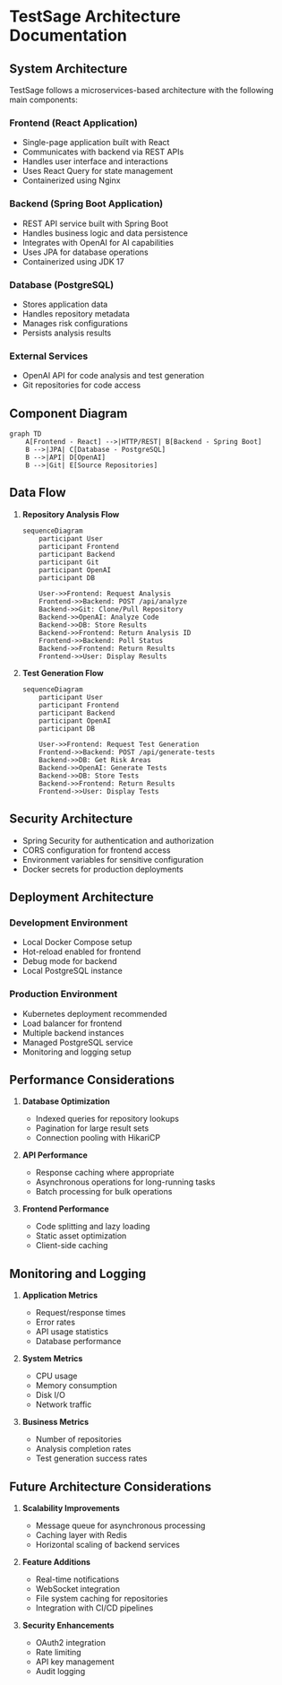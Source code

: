 # TestSage Architecture Documentation

## System Architecture

TestSage follows a microservices-based architecture with the following main components:

### Frontend (React Application)
- Single-page application built with React
- Communicates with backend via REST APIs
- Handles user interface and interactions
- Uses React Query for state management
- Containerized using Nginx

### Backend (Spring Boot Application)
- REST API service built with Spring Boot
- Handles business logic and data persistence
- Integrates with OpenAI for AI capabilities
- Uses JPA for database operations
- Containerized using JDK 17

### Database (PostgreSQL)
- Stores application data
- Handles repository metadata
- Manages risk configurations
- Persists analysis results

### External Services
- OpenAI API for code analysis and test generation
- Git repositories for code access

## Component Diagram
```mermaid
graph TD
    A[Frontend - React] -->|HTTP/REST| B[Backend - Spring Boot]
    B -->|JPA| C[Database - PostgreSQL]
    B -->|API| D[OpenAI]
    B -->|Git| E[Source Repositories]
```

## Data Flow

1. **Repository Analysis Flow**
   ```mermaid
   sequenceDiagram
       participant User
       participant Frontend
       participant Backend
       participant Git
       participant OpenAI
       participant DB

       User->>Frontend: Request Analysis
       Frontend->>Backend: POST /api/analyze
       Backend->>Git: Clone/Pull Repository
       Backend->>OpenAI: Analyze Code
       Backend->>DB: Store Results
       Backend->>Frontend: Return Analysis ID
       Frontend->>Backend: Poll Status
       Backend->>Frontend: Return Results
       Frontend->>User: Display Results
   ```

2. **Test Generation Flow**
   ```mermaid
   sequenceDiagram
       participant User
       participant Frontend
       participant Backend
       participant OpenAI
       participant DB

       User->>Frontend: Request Test Generation
       Frontend->>Backend: POST /api/generate-tests
       Backend->>DB: Get Risk Areas
       Backend->>OpenAI: Generate Tests
       Backend->>DB: Store Tests
       Backend->>Frontend: Return Results
       Frontend->>User: Display Tests
   ```

## Security Architecture

- Spring Security for authentication and authorization
- CORS configuration for frontend access
- Environment variables for sensitive configuration
- Docker secrets for production deployments

## Deployment Architecture

### Development Environment
- Local Docker Compose setup
- Hot-reload enabled for frontend
- Debug mode for backend
- Local PostgreSQL instance

### Production Environment
- Kubernetes deployment recommended
- Load balancer for frontend
- Multiple backend instances
- Managed PostgreSQL service
- Monitoring and logging setup

## Performance Considerations

1. **Database Optimization**
   - Indexed queries for repository lookups
   - Pagination for large result sets
   - Connection pooling with HikariCP

2. **API Performance**
   - Response caching where appropriate
   - Asynchronous operations for long-running tasks
   - Batch processing for bulk operations

3. **Frontend Performance**
   - Code splitting and lazy loading
   - Static asset optimization
   - Client-side caching

## Monitoring and Logging

1. **Application Metrics**
   - Request/response times
   - Error rates
   - API usage statistics
   - Database performance

2. **System Metrics**
   - CPU usage
   - Memory consumption
   - Disk I/O
   - Network traffic

3. **Business Metrics**
   - Number of repositories
   - Analysis completion rates
   - Test generation success rates

## Future Architecture Considerations

1. **Scalability Improvements**
   - Message queue for asynchronous processing
   - Caching layer with Redis
   - Horizontal scaling of backend services

2. **Feature Additions**
   - Real-time notifications
   - WebSocket integration
   - File system caching for repositories
   - Integration with CI/CD pipelines

3. **Security Enhancements**
   - OAuth2 integration
   - Rate limiting
   - API key management
   - Audit logging
